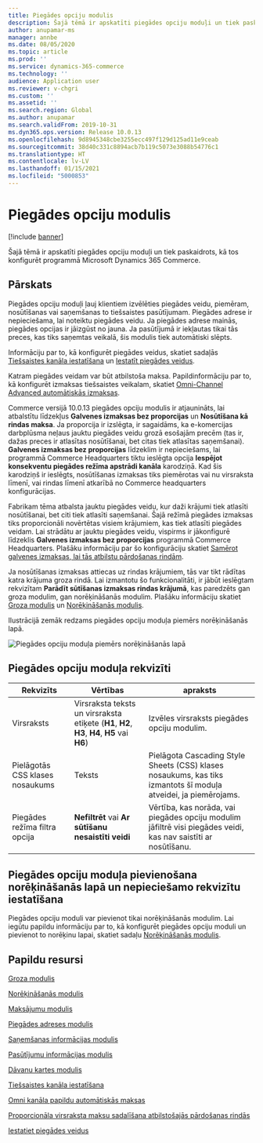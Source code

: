 ```yaml
---
title: Piegādes opciju modulis
description: Šajā tēmā ir apskatīti piegādes opciju moduļi un tiek paskaidrots, kā tos konfigurēt programmā Microsoft Dynamics 365 Commerce.
author: anupamar-ms
manager: annbe
ms.date: 08/05/2020
ms.topic: article
ms.prod: ''
ms.service: dynamics-365-commerce
ms.technology: ''
audience: Application user
ms.reviewer: v-chgri
ms.custom: ''
ms.assetid: ''
ms.search.region: Global
ms.author: anupamar
ms.search.validFrom: 2019-10-31
ms.dyn365.ops.version: Release 10.0.13
ms.openlocfilehash: 9d8945348cbe3255ecc497f129d125ad11e9ceab
ms.sourcegitcommit: 38d40c331c8894acb7b119c5073e3088b54776c1
ms.translationtype: HT
ms.contentlocale: lv-LV
ms.lasthandoff: 01/15/2021
ms.locfileid: "5000853"
---
```

# <a name="delivery-options-module"></a>Piegādes opciju modulis

[!include [banner](includes/banner.md)]

Šajā tēmā ir apskatīti piegādes opciju moduļi un tiek paskaidrots, kā tos konfigurēt programmā Microsoft Dynamics 365 Commerce.

## <a name="overview"></a>Pārskats

Piegādes opciju moduļi ļauj klientiem izvēlēties piegādes veidu, piemēram, nosūtīšanas vai saņemšanas to tiešsaistes pasūtījumam. Piegādes adrese ir nepieciešama, lai noteiktu piegādes veidu. Ja piegādes adrese mainās, piegādes opcijas ir jāizgūst no jauna. Ja pasūtījumā ir iekļautas tikai tās preces, kas tiks saņemtas veikalā, šis modulis tiek automātiski slēpts.

Informāciju par to, kā konfigurēt piegādes veidus, skatiet sadaļās [Tiešsaistes kanāla iestatīšana](channel-setup-online.md) un [Iestatīt piegādes veidus](https://docs.microsoft.com/dynamicsax-2012/appuser-itpro/set-up-modes-of-delivery).

Katram piegādes veidam var būt atbilstoša maksa. Papildinformāciju par to, kā konfigurēt izmaksas tiešsaistes veikalam, skatiet [Omni-Channel Advanced automātiskās izmaksas](omni-auto-charges.md).

Commerce versijā 10.0.13 piegādes opciju modulis ir atjaunināts, lai atbalstītu līdzekļus **Galvenes izmaksas bez proporcijas** un **Nosūtīšana kā rindas maksa**. Ja proporcija ir izslēgta, ir sagaidāms, ka e-komercijas darbplūsma neļaus jauktu piegādes veidu grozā esošajām precēm (tas ir, dažas preces ir atlasītas nosūtīšanai, bet citas tiek atlasītas saņemšanai). **Galvenes izmaksas bez proporcijas** līdzeklim ir nepieciešams, lai programmā Commerce Headquarters tiktu ieslēgta opcija **Iespējot konsekventu piegādes režīma apstrādi kanāla** karodziņā. Kad šis karodziņš ir ieslēgts, nosūtīšanas izmaksas tiks piemērotas vai nu virsraksta līmenī, vai rindas līmenī atkarībā no Commerce headquarters konfigurācijas.

Fabrikam tēma atbalsta jauktu piegādes veidu, kur daži krājumi tiek atlasīti nosūtīšanai, bet citi tiek atlasīti saņemšanai. Šajā režīmā piegādes izmaksas tiks proporcionāli novērtētas visiem krājumiem, kas tiek atlasīti piegādes veidam. Lai strādātu ar jauktu piegādes veidu, vispirms ir jākonfigurē līdzeklis **Galvenes izmaksas bez proporcijas** programmā Commerce Headquarters. Plašāku informāciju par šo konfigurāciju skatiet [Samērot galvenes izmaksas, lai tās atbilstu pārdošanas rindām](pro-rate-charges-matching-lines.md).

Ja nosūtīšanas izmaksas attiecas uz rindas krājumiem, tās var tikt rādītas katra krājuma groza rindā. Lai izmantotu šo funkcionalitāti, ir jābūt ieslēgtam rekvizītam **Parādīt sūtīšanas izmaksas rindas krājumā**, kas paredzēts gan groza modulim, gan norēķināšanās modulim. Plašāku informāciju skatiet [Groza modulis](add-cart-module.md) un [Norēķināšanās modulis](add-checkout-module.md).

Ilustrācijā zemāk redzams piegādes opciju moduļa piemērs norēķināšanās lapā.

![Piegādes opciju moduļa piemērs norēķināšanās lapā](./media/ecommerce-deliveryoptions.PNG)

## <a name="delivery-options-module-properties"></a>Piegādes opciju moduļa rekvizīti

| Rekvizīts | Vērtības | apraksts |
|----------|--------|-------------|
| Virsraksts | Virsraksta teksts un virsraksta etiķete (**H1**, **H2**, **H3**, **H4**, **H5** vai **H6**) | Izvēles virsraksts piegādes opciju modulim. |
| Pielāgotās CSS klases nosaukums | Teksts | Pielāgota Cascading Style Sheets (CSS) klases nosaukums, kas tiks izmantots šī moduļa atveidei, ja piemērojams. |
| Piegādes režīma filtra opcija | **Nefiltrēt** vai **Ar sūtīšanu nesaistīti veidi** | Vērtība, kas norāda, vai piegādes opciju modulim jāfiltrē visi piegādes veidi, kas nav saistīti ar nosūtīšanu. |

## <a name="add-a-delivery-options-module-to-a-checkout-page-and-set-the-required-properties"></a>Piegādes opciju moduļa pievienošana norēķināšanās lapā un nepieciešamo rekvizītu iestatīšana

Piegādes opciju moduli var pievienot tikai norēķināšanās modulim. Lai iegūtu papildu informāciju par to, kā konfigurēt piegādes opciju moduli un pievienot to norēķinu lapai, skatiet sadaļu [Norēķināšanās modulis](add-checkout-module.md).

## <a name="additional-resources"></a>Papildu resursi

[Groza modulis](add-cart-module.md)

[Norēķināšanās modulis](add-checkout-module.md)

[Maksājumu modulis](payment-module.md)

[Piegādes adreses modulis](ship-address-module.md)

[Saņemšanas informācijas modulis](pickup-info-module.md)

[Pasūtījumu informācijas modulis](order-confirmation-module.md)

[Dāvanu kartes modulis](add-giftcard.md)

[Tiešsaistes kanāla iestatīšana](channel-setup-online.md)

[Omni kanāla papildu automātiskās maksas](omni-auto-charges.md)

[Proporcionāla virsraksta maksu sadalīšana atbilstošajās pārdošanas rindās](pro-rate-charges-matching-lines.md)

[Iestatiet piegādes veidus](https://docs.microsoft.com/dynamicsax-2012/appuser-itpro/set-up-modes-of-delivery)
